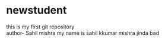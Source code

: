 # newstudent
this is my first git repository
<br>
author- Sahil mishra
my name is sahil kkumar mishra jinda bad 

